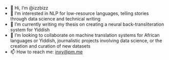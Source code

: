 - 👋 Hi, I’m @izzbizz
- 👀 I’m interested in NLP for low-resource languages, telling stories through data science and technical writing
- 🌱 I’m currently writing my thesis on creating a neural back-transliteration system for Yiddish
- 💞️ I’m looking to collaborate on machine translation systems for African languages or Yiddish, journalistic projects involving data science, or the creation and curation of new datasets
- 📫 How to reach me: inxy@pm.me

<!---
izzbizz/izzbizz is a ✨ special ✨ repository because its `README.md` (this file) appears on your GitHub profile.
You can click the Preview link to take a look at your changes.
--->
